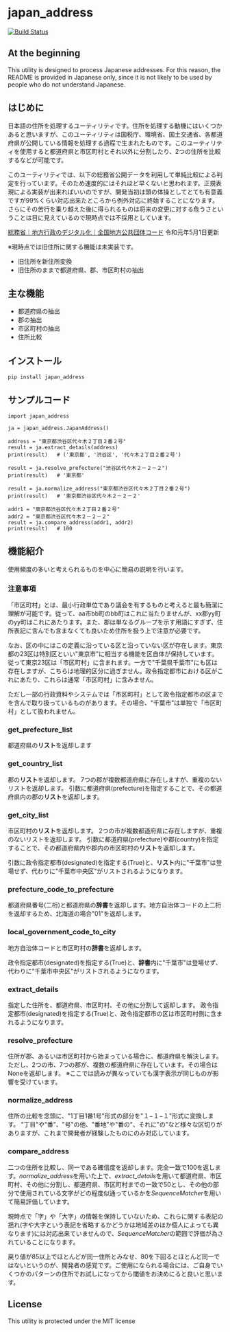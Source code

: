 # japan_address

[![Build Status](https://github.com/kzthrk/japan_address/actions/workflows/python-app.yml/badge.svg)](https://github.com/kzthrk/japan_address/actions/workflows/python-app.yml?query=workflow%3A%22Python+application%22++)


## At the beginning
This utility is designed to process Japanese addresses. For this reason, the README is provided in Japanese only, since it is not likely to be used by people who do not understand Japanese.


## はじめに
日本語の住所を処理するユーティリティです。住所を処理する動機にはいくつかあると思いますが、このユーティリティは国税庁、環境省、国土交通省、各都道府県が公開している情報を処理する過程で生まれたものです。このユーティリティを使用すると都道府県と市区町村とそれ以外に分割したり、2つの住所を比較するなどが可能です。

このユーティリティでは、以下の総務省公開データを利用して単純比較による判定を行っています。そのため速度的にはそれほど早くないと思われます。正規表現による実装が出来ればいいのですが、開発当初は頭の体操としてとても有意義ですが99%くらい対応出来たところから例外対応に終始することになります。さらにその苦行を乗り越えた後に得られるものは将来の変更に対する危うさということは目に見えているので現時点では不採用としています。

[総務省｜地方行政のデジタル化｜全国地方公共団体コード](https://www.soumu.go.jp/denshijiti/code.html) 令和元年5月1日更新

※現時点では旧住所に関する機能は未実装です。
 - 旧住所を新住所変換
 - 旧住所のままで都道府県、郡、市区町村の抽出


## 主な機能
- 都道府県の抽出
- 郡の抽出
- 市区町村の抽出
- 住所比較

## インストール
```
pip install japan_address
```

## サンプルコード

```
import japan_address

ja = japan_address.JapanAddress()

address = "東京都渋谷区代々木２丁目２番２号"
result = ja.extract_details(address)
print(result)   # ('東京都', '渋谷区', '代々木２丁目２番２号')

result = ja.resolve_prefecture("渋谷区代々木２－２－２")
print(result)   # '東京都'

result = ja.normalize_address("東京都渋谷区代々木２丁目２番２号")
print(result)   # '東京都渋谷区代々木２－２－２'

addr1 = "東京都渋谷区代々木２丁目２番２号"
addr2 = "東京都渋谷区代々木２－２－２"
result = ja.compare_address(addr1, addr2)
print(result)   # 100
```

## 機能紹介
使用頻度の多いと考えられるものを中心に簡易の説明を行います。

### 注意事項
「市区町村」とは、最小行政単位であり議会を有するものと考えると最も簡潔に理解が可能です。従って、aa市bb町のbb町はこれに当たりませんが、xx郡yy町のyy町はこれにあたります。また、郡は単なるグループを示す用語にすぎず、住所表記に含んでも含まなくても良いため住所を扱う上で注意が必要です。

なお、区の中にはこの定義に沿っている区と沿っていない区が存在します。東京都の23区は特別区といい"東京市"に相当する機能を区自体が保持しています。従って東京23区は「市区町村」に含まれます。一方で"千葉県千葉市"にも区は存在しますが、こちらは地理的区分に過ぎません。政令指定都市における区がこれにあたり、これらは通常「市区町村」に含みません。

ただし一部の行政資料やシステムでは「市区町村」として政令指定都市の区までを含んで取り扱っているものがあります。その場合、"千葉市"は単独で「市区町村」として扱われません。

### get_prefecture_list
都道府県の**リスト**を返却します

### get_country_list
郡の**リスト**を返却します。
7つの郡が複数都道府県に存在しますが、重複のないリストを返却します。
引数に都道府県(prefecture)を指定することで、その都道府県内の郡の**リスト**を返却します。

### get_city_list
市区町村の**リスト**を返却します。
2つの市が複数都道府県に存在しますが、重複のないリストを返却します。
引数に都道府県(prefecture)や郡(country)を指定することで、その都道府県内や郡内の市区町村の**リスト**を返却します。

引数に政令指定都市(designated)を指定する(True)と、**リスト**内に"千葉市"は登場せず、代わりに"千葉市中央区"がリストされるようになります。

### prefecture_code_to_prefecture
都道府県番号(二桁)と都道府県の**辞書**を返却します。地方自治体コードの上二桁を返却するため、北海道の場合"01"を返却します。

### local_government_code_to_city
地方自治体コードと市区町村の**辞書**を返却します。

政令指定都市(designated)を指定する(True)と、**辞書**内に"千葉市"は登場せず、代わりに"千葉市中央区"がリストされるようになります。

### extract_details
指定した住所を、都道府県、市区町村、その他に分割して返却します。
政令指定都市(designated)を指定する(True)と、政令指定都市の区は市区町村側に含まれるようになります。

### resolve_prefecture
住所が郡、あるいは市区町村から始まっている場合に、都道府県を解決します。
ただし、2つの市、7つの郡が、複数の都道府県に存在しています。その場合はNoneを返却します。
※ここでは読みが異なっていても漢字表示が同じものが影響を受けています。

### normalize_address
住所の比較を念頭に、"1丁目1番1号"形式の部分を"１−１−１"形式に変換します。
"丁目"や"番"、"号"の他、"番地"や"番の"、それに"の"など様々な区切りがありますが、これまで開発者が経験したものにのみ対応しています。

### compare_address
二つの住所を比較し、同一である確信度を返却します。完全一致で100を返します。*normalize_address*を用いた上で、*extract_details*を用いて都道府県、市区町村、その他に分割し、都道府県、市区町村までの一致で50とし、その他の部分で使用されている文字がどの程度似通っているかを*SequenceMatcher*を用いて簡易評価しています。

現時点で「字」や「大字」の情報を保持していないため、これらに関する表記の揺れ(字や大字という表記を省略するかどうかは地域差のほか個人によっても異なります)には対応出来ていませんので、*SequenceMatcher*の範囲で評価が為されていることになります。

戻り値が85以上でほとんどが同一住所とみなせ、80を下回るとほとんど同一ではないというのが、開発者の感覚です。ご使用になられる場合には、ご自身でいくつかのパターンの住所でお試しになってから閾値をお決めにると良いと思います。

## License
This utility is protected under the MIT license

